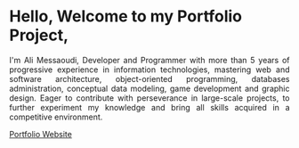 # Hello, Welcome to my Portfolio Project,
 <p style="text-align: justify;">
  I'm Ali Messaoudi, Developer and Programmer with more than 5 years of progressive experience in information technologies, mastering web and software architecture, object-oriented programming, databases administration, conceptual data modeling, game development and graphic design. Eager to contribute with perseverance in large-scale projects, to further experiment my knowledge and bring all skills acquired in a competitive environment.
 </p>
<a target="_blank" href="https://messdev.github.io/Portfolio/">Portfolio Website</a>
